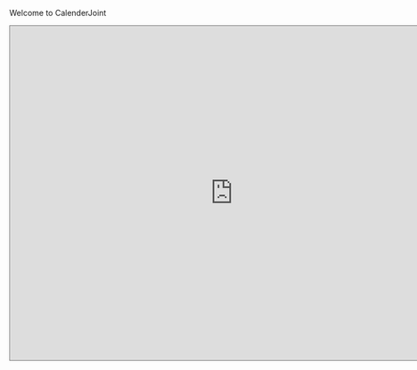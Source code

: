 Welcome to CalenderJoint

<iframe src="https://calendar.google.com/calendar/embed?height=600&amp;wkst=1&amp;bgcolor=%23ffffff&amp;ctz=Europe%2FLondon&amp;src=c2FtYXJ0aGRlc2FpODNAZ21haWwuY29t&amp;src=YWRkcmVzc2Jvb2sjY29udGFjdHNAZ3JvdXAudi5jYWxlbmRhci5nb29nbGUuY29t&amp;src=ZW4udWsjaG9saWRheUBncm91cC52LmNhbGVuZGFyLmdvb2dsZS5jb20&amp;color=%237986CB&amp;color=%2333B679&amp;color=%230B8043" style="border:solid 1px #777" width="800" height="600" frameborder="0" scrolling="no"></iframe>

